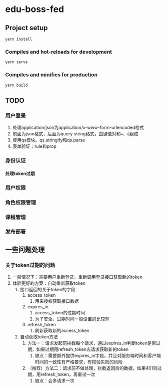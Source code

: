 # edu-boss-fed

## Project setup
```
yarn install
```

### Compiles and hot-reloads for development
```
yarn serve
```

### Compiles and minifies for production
```
yarn build
```

## TODO
### 用户登录
1. 处理application/json为application/x-www-form-urlencoded格式
2. 前面为json格式，后面为query string格式，由键值对和`=`、`&`组成
3. 使用qs模块。qs.stringify和qs.parse
4. 表单验证：rule和prop
### 身份认证
#### 处理token过期
### 用户权限
### 角色权限管理
### 课程管理
### 发布部署


## 一些问题处理

### 关于token过期的问题
1. 一般情况下：需要用户重新登录，重新调用登录接口获取新的token
2. 体验更好的方案：自动重新获取token
   1. 接口返回的关于token的字段
      1. access_token
         1. 用来授权获取接口数据
      2. expires_in
         1. access_token的过期时间
         2. 为了安全，过期时间一般设置的比较短
      3. refresh_token
         1. 刷新获取新的access_token
   2. 自动获取token方法
      1. 方法一：请求发起前拦截每个请求，通过expires_in判断token是否过期，如果过期用refresh_token去请求获取新的token
         1. 缺点：需要额外提供expires_in字段，并且对服务端时间和客户端时间的一致性有严格要求，有校验失败的风险
      2. （推荐）方法二：请求前不做处理，拦截返回后的数据，如果401则过期，用refresh_token，再重试一次
         1. 缺点：会多请求一次
